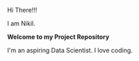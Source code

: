Hi There!!!

I am Nikil.

**Welcome to my Project Repository**

I'm an aspiring Data Scientist. I love coding.
